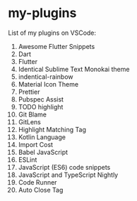 # my-plugins
List of my plugins on VSCode:


1. Awesome Flutter Snippets
2. Dart
3. Flutter
4. Identical Sublime Text Monokai theme
5. indentical-rainbow
6. Material Icon Theme
7. Prettier
8. Pubspec Assist
9. TODO highlight
10. Git Blame
11. GitLens
12. Highlight Matching Tag
13. Kotlin Language
14. Import Cost
15. Babel JavaScript
16. ESLint 
17. JavaScript (ES6) code snippets
18. JavaScript and TypeScript Nightly
19. Code Runner
20. Auto Close Tag

